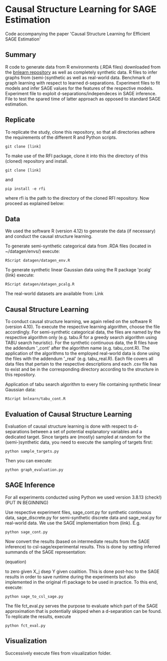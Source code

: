# Causal Structure Learning for SAGE Estimation

Code accompanying the paper 'Causal Structure Learning for Efficient SAGE Estimation'

## Summary

R code to generate data from R environments (.RDA files) downloaded from the
[bnlearn repository](https://www.bnlearn.com/bnrepository/) as well as completely synthetic data. R files to infer
graphs from (semi-)synthetic as well as real-world data. Benchmark of graph learning with respect to learned 
d-separations. Experiment files to fit models and infer SAGE values for the features of the respective models.
Experiment file to exploit d-separations/independeces in SAGE inference. File to test the spared time of latter approach
as opposed to standard SAGE estimation.

## Replicate

To replicate the study, clone this repository, so that all directories adhere the requirements of the different R and
Python scripts.

```
git clone [link]
```

To make use of the RFI package, clone it into this the directory of this (cloned) repository and install.

```
git clone [link]
```

and 

```
pip install -e rfi
```

where rfi is the path to the directory of the cloned RFI repository. Now proceed as explained below:

## Data

We used the software R (version 4.12) to generate the data (if necessary) and conduct the causal structure learning.

To generate semi-synthetic categorical data from .RDA files (located in ~/datagen/envs/) execute:

```
RScript datagen/datagen_env.R
```

To generate synthetic linear Gaussian data using the R package 'pcalg' (link) execute: 

```
RScript datagen/datagen_pcalg.R
```

The real-world datasets are available from: Link


## Causal Structure Learning

To conduct causal structure learning, we again relied on the software R (version 4.10). To execute the respective 
learning algorithm, choose the file accordingly. For semi-synthetic categorical data, the files are named by the
respective algorithm only (e.g. tabu.R for a greedy search algorithm using TABU search heuristic). For the synthetic
continuous data, the R files have the addendum '_cont' after the algorithm name (e.g. tabu_cont.R). The application of 
the algorithms to the employed real-world data is done using the files with the addendum '_real' (e.g. tabu_real.R). 
Each file covers all data files that pertain to the respective descriptions and each .csv file has to exist and be in 
the corresponding directory according to the structure in this repository.

Application of tabu search algorithm to every file containing synthetic linear Gaussian data:

```
RScript bnlearn/tabu_cont.R
```

## Evaluation of Causal Structure Learning

Evaluation of causal structure learning is done with respect to d-separations between a set of potential explanatory 
variables and a dedicated target. Since targets are (mostly) sampled at random for the (semi-)synthetic data, you need
to execute the sampling of targets first:

```
python sample_targets.py
```

Then you can execute:

```
python graph_evaluation.py
```

## SAGE Inference

For all experiments conducted using Python we used version 3.8.13 (check!) (PUT IN BEGINNING)

Use respective experiment files, sage_cont.py for synthetic continuous data, sage_discrete.py for semi-synthetic 
discrete data and sage_real.py for real-world data. We use the SAGE implementation from (link). E.g.

```
python sage_cont.py
```

Now convert the results (based on intermediate results from the SAGE inference) to csl-sage/experimental results. This
is done by setting inferred summands of the SAGE representation:

(equation)

to zero given X_j dsep Y given coalition. This is done post-hoc to the SAGE results in order to save runtime during the
experiments but also implemented in the original rfi package to be used in practice. To this end, execute:

```
python sage_to_csl_sage.py
```  

The file fct_eval.py serves the purpose to evaluate which part of the SAGE approximation that is potentially skipped 
when a d-separation can be found. To replicate the results, execute

```
python fct_eval.py
```


## Visualization

Successively execute files from visualization folder.